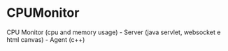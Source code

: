 # CPUMonitor
CPU Monitor (cpu and memory usage) - Server (java servlet, websocket e html canvas) - Agent (c++)
